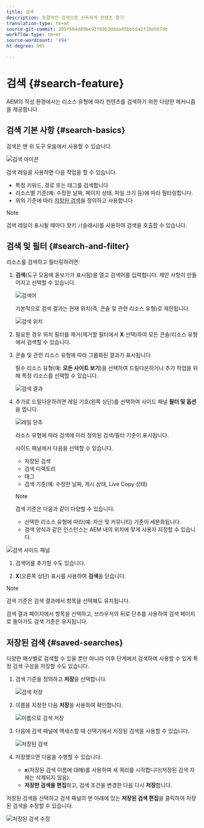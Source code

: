 ```yaml
---
title: 검색
description: 포괄적인 검색으로 신속하게 컨텐츠 찾기
translation-type: tm+mt
source-git-commit: 305f584d89bc92f89b3ddaa49bb5da2f10e567db
workflow-type: tm+mt
source-wordcount: '494'
ht-degree: 99%

---
```



# 검색 {#search-feature}

AEM의 작성 환경에서는 리소스 유형에 따라 컨텐츠를 검색하기 위한 다양한 메커니즘을 제공합니다.

## 검색 기본 사항 {#search-basics}

검색은 맨 위 도구 모음에서 사용할 수 있습니다.

![검색 아이콘](/help/sites-cloud/authoring/assets/search-icon.png)

검색 레일을 사용하면 다음 작업을 할 수 있습니다.

* 특정 키워드, 경로 또는 태그를 검색합니다
* 리소스별 기준(예: 수정한 날짜, 페이지 상태, 파일 크기 등)에 따라 필터링합니다.
* 위의 기준에 따라 [저장된 검색](#saved-searches)을 정의하고 사용합니다

>[!NOTE]
>
>검색 레일이 표시될 때마다 핫키 `/`(슬래시)를 사용하여 검색을 호출할 수 있습니다.

## 검색 및 필터 {#search-and-filter}

리소스를 검색하고 필터링하려면:

1. **검색**(도구 모음에 돋보기가 표시됨)을 열고 검색어를 입력합니다. 제안 사항이 만들어지고 선택할 수 있습니다.

   ![검색어](/help/sites-cloud/authoring/assets/search-term.png)

   기본적으로 검색 결과는 현재 위치(즉, 콘솔 및 관련 리소스 유형)로 제한됩니다.

   ![검색 위치](/help/sites-cloud/authoring/assets/search-term-location.png)

1. 필요한 경우 위치 필터를 제거(제거할 필터에서 **X** 선택)하여 모든 콘솔/리소스 유형에서 검색할 수 있습니다.
1. 콘솔 및 관련 리소스 유형에 따라 그룹화된 결과가 표시됩니다.

   필수 리소스 유형(예: **모든 사이트 보기**)을 선택하여 드릴다운하거나 추가 작업을 위해 특정 리소스를 선택할 수 있습니다.

   ![검색 결과](/help/sites-cloud/authoring/assets/search-results.png)

1. 추가로 드릴다운하려면 레일 기호(왼쪽 상단)를 선택하여 사이드 패널 **필터 및 옵션**&#x200B;을 엽니다.

   ![레일 단추](/help/sites-cloud/authoring/assets/rail-button.png)

   리소스 유형에 따라 검색에 미리 정의된 검색/필터 기준이 표시됩니다.

   사이드 패널에서 다음을 선택할 수 있습니다.

   * 저장된 검색
   * 검색 디렉토리
   * 태그
   * 검색 기준(예: 수정한 날짜, 게시 상태, Live Copy 상태)

   >[!NOTE]
   >
   >검색 기준은 다음과 같이 다양할 수 있습니다.
   >
   >* 선택한 리소스 유형에 따라(예: 자산 및 커뮤니티) 기준이 세분화됩니다.
   >* 검색 양식과 같은 인스턴스는 AEM 내의 위치에 맞게 사용자 지정할 수 있습니다.


<!--
  >* Your instance as the [Search Forms](/help/sites-administering/search-forms.md) can be customized (appropriate to the location within AEM).
  -->

![검색 사이드 패널](/help/sites-cloud/authoring/assets/search-side-panel.png)

1. 검색어를 추가할 수도 있습니다.

1. **X**(오른쪽 상단) 표시를 사용하여 **검색**&#x200B;을 닫습니다.

>[!NOTE]
>
>검색 기준은 검색 결과에서 항목을 선택해도 유지됩니다.
>
>검색 결과 페이지에서 항목을 선택하고, 브라우저의 뒤로 단추를 사용하여 검색 페이지로 돌아가도 검색 기준은 유지됩니다.

## 저장된 검색 {#saved-searches}

다양한 패싯별로 검색할 수 있을 뿐만 아니라 이후 단계에서 검색하여 사용할 수 있게 특정 검색 구성을 저장할 수도 있습니다.

1. 검색 기준을 정의하고 **저장**&#x200B;을 선택합니다.

   ![검색 저장](/help/sites-cloud/authoring/assets/search-side-panel.png)

1. 이름을 지정한 다음 **저장**&#x200B;을 사용하여 확인합니다.

   ![이름으로 검색 저장](/help/sites-cloud/authoring/assets/search-save-name.png)

1. 다음에 검색 패널에 액세스할 때 선택기에서 저장된 검색을 사용할 수 있습니다.

   ![저장된 검색](/help/sites-cloud/authoring/assets/saved-searches.png)

1. 저장했으면 다음을 수행할 수 있습니다.

   * **x**(저장된 검색 이름에 대해)를 사용하여 새 쿼리를 시작합니다(저장된 검색 자체는 삭제되지 않음).
   * **저장한 검색을 편집**&#x200B;하고, 검색 조건을 변경한 다음 다시 **저장**&#x200B;합니다.

저장된 검색을 선택하고 검색 패널의 맨 아래에 있는 **저장된 검색 편집**&#x200B;을 클릭하여 저장된 검색을 수정할 수 있습니다.

![저장된 검색 수정](/help/sites-cloud/authoring/assets/saved-searches-modify.png)
